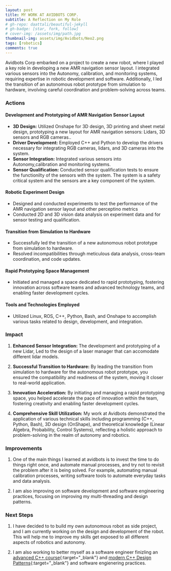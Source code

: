 ```yaml
---
layout: post
title: MY WORK AT AVIDBOTS CORP.
subtitle: A Reflection on My Role
# gh-repo: daattali/beautiful-jekyll
# gh-badge: [star, fork, follow]
# cover-img: /assets/img/path.jpg
thumbnail-img: assets/img/Avidbots/Neo2.png
tags: [robotics]
comments: true
---
```

Avidbots Corp embarked on a project to create a new robot, where I played a key role in developing a new AMR navigation sensor layout. I integrated various sensors into the Autonomy, calibration, and monitoring systems, requiring expertise in robotic development and software. Additionally, I led the transition of an autonomous robot prototype from simulation to hardware, involving careful coordination and problem-solving across teams.

### Actions

#### Development and Prototyping of AMR Navigation Sensor Layout
- **3D Design:** Utilized Onshape for 3D design, 3D printing and sheet metal design, prototyping a new layout for AMR navigation sensors: Lidars, 3D sensors and RGB cameras..
- **Driver Development:** Employed C++ and Python to develop the drivers necessary for integrating RGB cameras, lidars, and 3D cameras into the system. 
- **Sensor Integration:** Integrated various sensors into Autonomy,calibration and monitoring systems.
- **Sensor Qualification:** Conducted sensor qualification tests to ensure the functionilty of the sensors with the system. The system is a safety critical system and the sensors are a key component of the system.

#### Robotic Experiment Design
- Designed and conducted experiments to test the performance of the AMR navigation sensor layout and other perceptino metrics
- Conducted 2D and 3D vision data analysis on experiment data and for sensor testing and qualification.

#### Transition from Simulation to Hardware
- Successfully led the transition of a new autonomous robot prototype from simulation to hardware.
- Resolved incompatibilities through meticulous data analysis, cross-team coordination, and code updates.

#### Rapid Prototyping Space Management
- Initiated and managed a space dedicated to rapid prototyping, fostering innovation across software teams and advanced technology teams, and enabling faster development cycles.

#### Tools and Technologies Employed
- Utilized Linux, ROS, C++, Python, Bash, and Onshape to accomplish various tasks related to design, development, and integration.

### Impact

1. **Enhanced Sensor Integration:** The development and prototyping of a new Lidar, Led to the design of a laser manager that can accomodate different lidar models. 

2. **Successful Transition to Hardware:** By leading the transition from simulation to hardware for the autonomous robot prototype, you ensured the compatibility and readiness of the system, moving it closer to real-world application.
   
3. **Innovation Acceleration:** By initiating and managing a rapid prototyping space, you helped accelerate the pace of innovation within the team, fostering creativity and enabling faster development cycles.
   
4. **Comprehensive Skill Utilization:** My work at Avidbots demonstrated the application of various technical skills including programming (C++, Python, Bash), 3D design (OnShape), and theoretical knowledge (Linear Algebra, Probability, Control Systems), reflecting a holistic approach to problem-solving in the realm of autonomy and robotics.

### Improvements

1. One of the main things I learned at avidbots is to invest the time to do things right once, and automate manual processes, and try not to revisit the problem after it is being solved. For example, automating manual calibration processes, writing software tools to automate everyday tasks and data analysis.

2. I am also improving on software development and software engineering practices, focusing on improving my multi-threading and design patterns.

### Next Steps

1. I have decided to to build my own autonomous robot as side project, and I am currently working on the design and development of the robot. This will help me to improve my skills get exposed to all different aspects of robotics and autonomy.

2. I am also working to better myself as a software engineer finizling an [advanced C++ course](https://www.udacity.com/course/c-plus-plus-nanodegree--nd213){:target="_blank"} and [modern C++ Design Patterns](https://www.udemy.com/course/patterns-cplusplus/){:target="_blank"} and software engienering practices.
